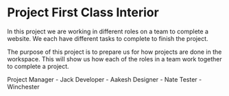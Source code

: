 # Project First Class Interior

In this project we are working in different roles on a team to complete a website.
We each have different tasks to complete to finish the project.

The purpose of this project is to prepare us for how projects are done in the workspace.
This will show us how each of the roles in a team work together to complete a project.



Project Manager - Jack
Developer - Aakesh
Designer - Nate
Tester - Winchester
